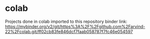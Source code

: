 # colab
Projects done in colab imported to this repository
binder link: https://mybinder.org/v2/git/https%3A%2F%2Fgithub.com%2Farvind-22%2Fcolab.git/ff02cb83fe846dcf7faab058787f7fc46e054597
